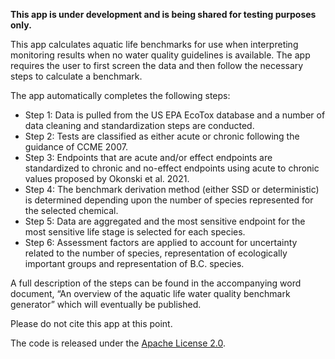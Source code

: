 <!---
# Copyright 2023 Province of British Columbia
# 
# Licensed under the Apache License, Version 2.0 (the "License");
# you may not use this file except in compliance with the License.
# You may obtain a copy of the License at 
# 
# http://www.apache.org/licenses/LICENSE-2.0
# 
# Unless required by applicable law or agreed to in writing, software
# distributed under the License is distributed on an "AS IS" BASIS,
# WITHOUT WARRANTIES OR CONDITIONS OF ANY KIND, either express or implied.
# See the License for the specific language governing permissions and
# limitations under the License.
-->

**This app is under development and is being shared for testing purposes only.**

This app calculates aquatic life benchmarks for use when interpreting monitoring results when no water quality guidelines is available.  The app requires the user to first screen the data and then follow the necessary steps to calculate a benchmark.  

The app automatically completes the following steps:

- Step 1: Data is pulled from the US EPA EcoTox database and a number of data cleaning and standardization steps are conducted.
- Step 2: Tests are classified as either acute or chronic following the guidance of CCME 2007.
- Step 3: Endpoints that are acute and/or effect endpoints are standardized to chronic and no-effect endpoints using acute to chronic values proposed by Okonski et al. 2021.
- Step 4: The benchmark derivation method (either SSD or deterministic) is determined depending upon the number of species represented for the selected chemical.
- Step 5: Data are aggregated and the most sensitive endpoint for the most sensitive life stage is selected for each species.
- Step 6: Assessment factors are applied to account for uncertainty related to the number of species, representation of ecologically important groups and representation of B.C. species.

A full description of the steps can be found in the accompanying word document, “An overview of the aquatic life water quality benchmark generator” which will eventually be published.

Please do not cite this app at this point.

The code is released under the [Apache License 2.0](https://www.apache.org/licenses/LICENSE-2.0).
